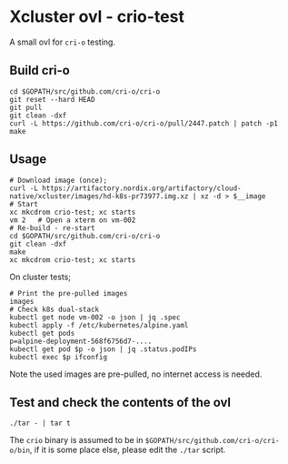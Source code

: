 # Xcluster ovl - crio-test

A small ovl for `cri-o` testing.

## Build cri-o

```
cd $GOPATH/src/github.com/cri-o/cri-o
git reset --hard HEAD
git pull
git clean -dxf
curl -L https://github.com/cri-o/cri-o/pull/2447.patch | patch -p1
make
```


## Usage

```
# Download image (once);
curl -L https://artifactory.nordix.org/artifactory/cloud-native/xcluster/images/hd-k8s-pr73977.img.xz | xz -d > $__image
# Start
xc mkcdrom crio-test; xc starts
vm 2   # Open a xterm on vm-002
# Re-build - re-start
cd $GOPATH/src/github.com/cri-o/cri-o
git clean -dxf
make
xc mkcdrom crio-test; xc starts
```

On cluster tests;
```
# Print the pre-pulled images
images
# Check k8s dual-stack
kubectl get node vm-002 -o json | jq .spec
kubectl apply -f /etc/kubernetes/alpine.yaml
kubectl get pods
p=alpine-deployment-568f6756d7-....
kubectl get pod $p -o json | jq .status.podIPs
kubectl exec $p ifconfig
```

Note the used images are pre-pulled, no internet access is needed.


## Test and check the contents of the ovl

```
./tar - | tar t
```

The `crio` binary is assumed to be in
`$GOPATH/src/github.com/cri-o/cri-o/bin`, if it is some place else,
please edit the `./tar` script.
